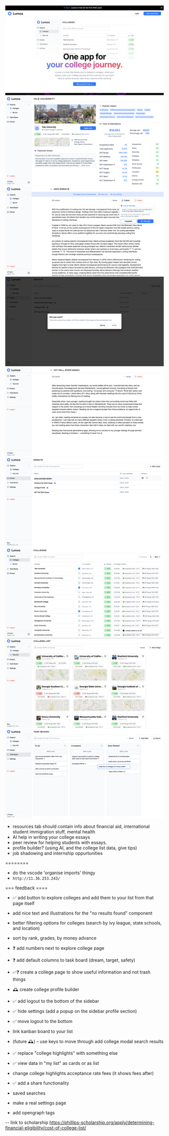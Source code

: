 ![Screenshot](assets/homepage.png)
![Screenshot](assets/college.png)
![Screenshot](assets/publish.png)
![Screenshot](assets/delete-essay.png)
![Screenshot](assets/essay.png)
![Screenshot](assets/essays.png)
![Screenshot](assets/explore-colleges.png)
![Screenshot](assets/list.png)
![Screenshot](assets/tasks.png)

-   resources tab should contain info about financial aid, international student immigration stuff, mental health
-   AI help in writing your college essays
-   peer review for helping students with essays.
-   profile builder? (using AI, and the college list data, give tips)
-   job shadowing and internship oppurtunities

========

-   do the vscode 'organise imports' thingy
-   `http://11.36.253.243/`

=== feedback ====

-   ✅ add button to explore colleges and add them to your list from that page itself
-   add nice text and illustrations for the "no results found" component
-   better filtering options for colleges (search by ivy league, state schools, and location)
-   sort by rank, grades, by money advance
-   ❓ add numbers next to explore college page

-   ❓ add default columns to task board (dream, target, safety)
-   ✅❓ create a college page to show useful information and not trash things
-   🕰️ create college profile builder
-   ✅ add logout to the bottom of the sidebar
-   ✅ hide settings (add a popup on the sidebar profile section)
-   ✅ move logout to the bottom
-   link kanban board to your list
-   (future 🕰️) – use keys to move through add college modal search results
-   ✅ replace "college highlights" with something else
-   ✅ view data in "my list" as cards or as list
-   change college highlights acceptance rate fees (it shows fees after)
-   ✅ add a share functionality
-   saved searches
-   make a real settings page
-   add opengraph tags

-- link to scholarship https://phillips-scholarship.org/apply/determining-financial-eligibility/cost-of-college-list/
